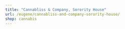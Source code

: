 ```yaml
---
title: "Cannabliss & Company, Sorority House"
url: /eugene/cannabliss-and-company-sorority-house/
shop: cannabis
---
```

